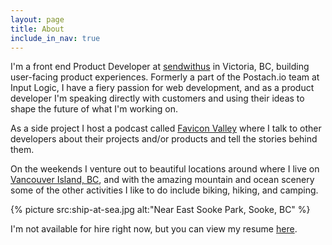```yaml
---
layout: page
title: About
include_in_nav: true
---
```


I'm a front end Product Developer at [sendwithus](https://www.sendwithus.com) in Victoria, BC, building user-facing product experiences. Formerly a part of the Postach.io team at Input Logic, I have a fiery passion for web development, and as a product developer I'm speaking directly with customers and using their ideas to shape the future of what I'm working on.

As a side project I host a podcast called [Favicon Valley](http://faviconvalley.show) where I talk to other developers about their projects and/or products and tell the stories behind them.

On the weekends I venture out to beautiful locations around where I live on [Vancouver Island, BC](https://www.google.ca/maps/@49.7879305,-125.7618705,8z), and with the amazing mountain and ocean scenery some of the other activities I like to do include biking, hiking, and camping.

{% picture src:ship-at-sea.jpg alt:"Near East Sooke Park, Sooke, BC" %}

I'm not available for hire right now, but you can view my resume [here](http://registry.jsonresume.org/brandonbrown).
